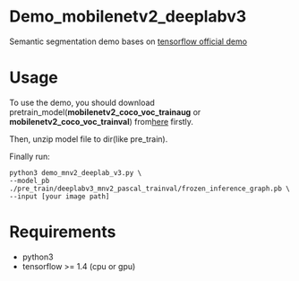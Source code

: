 # Demo_mobilenetv2_deeplabv3
Semantic segmentation demo bases on [tensorflow official demo](https://github.com/tensorflow/models/blob/master/research/deeplab)


# Usage
To use the demo, you should download pretrain_model(**mobilenetv2_coco_voc_trainaug** or **mobilenetv2_coco_voc_trainval**) from[here](https://github.com/tensorflow/models/blob/master/research/deeplab/g3doc/model_zoo.md) 
firstly. 

Then, unzip model file to dir(like pre_train). 

Finally run:

    python3 demo_mnv2_deeplab_v3.py \
    --model_pb ./pre_train/deeplabv3_mnv2_pascal_trainval/frozen_inference_graph.pb \
    --input [your image path]

# Requirements
- python3
- tensorflow >= 1.4 (cpu or gpu)


